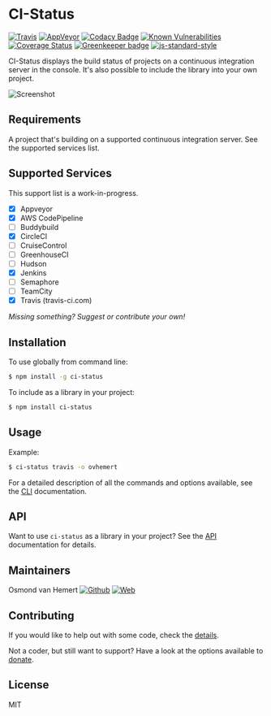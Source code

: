 # CI-Status

[![Travis](https://img.shields.io/travis/com/ovhemert/ci-status.svg?branch=master&logo=travis)](https://travis-ci.com/ovhemert/ci-status)
[![AppVeyor](https://img.shields.io/appveyor/ci/ovhemert/ci-status.svg?logo=appveyor)](https://ci.appveyor.com/project/ovhemert/ci-status)
[![Codacy Badge](https://api.codacy.com/project/badge/Grade/39e011f864c94544bb2535a531c4dd68)](https://www.codacy.com/app/ovhemert/ci-status?utm_source=github.com&amp;utm_medium=referral&amp;utm_content=ovhemert/ci-status&amp;utm_campaign=Badge_Grade)
[![Known Vulnerabilities](https://snyk.io/test/npm/ci-status/badge.svg)](https://snyk.io/test/npm/ci-status)
[![Coverage Status](https://coveralls.io/repos/github/ovhemert/ci-status/badge.svg?branch=master)](https://coveralls.io/github/ovhemert/ci-status?branch=master)
[![Greenkeeper badge](https://badges.greenkeeper.io/ovhemert/ci-status.svg)](https://greenkeeper.io/)
[![js-standard-style](https://img.shields.io/badge/code%20style-standard-brightgreen.svg?style=flat)](http://standardjs.com/)

CI-Status displays the build status of projects on a continuous integration server in the console.
It's also possible to include the library into your own project.

![Screenshot](assets/images/screenshot.png)

## Requirements

A project that's building on a supported continuous integration server.
See the supported services list.

## Supported Services

This support list is a work-in-progress.

-   [x] Appveyor
-   [x] AWS CodePipeline
-   [ ] Buddybuild
-   [x] CircleCI
-   [ ] CruiseControl
-   [ ] GreenhouseCI
-   [ ] Hudson
-   [x] Jenkins
-   [ ] Semaphore
-   [ ] TeamCity
-   [x] Travis (travis-ci.com)

*Missing something? Suggest or contribute your own!*

## Installation

To use globally from command line:

```bash
$ npm install -g ci-status
```

To include as a library in your project:

```bash
$ npm install ci-status
```

## Usage

Example:

```bash
$ ci-status travis -o ovhemert
```

For a detailed description of all the commands and options available, see the [CLI](./docs/CLI.md) documentation.

## API

Want to use `ci-status` as a library in your project?
See the [API](./docs/API.md) documentation for details.

## Maintainers

Osmond van Hemert
[![Github](https://img.shields.io/badge/-website.svg?style=social&logoColor=333&logo=github)](https://github.com/ovhemert)
[![Web](https://img.shields.io/badge/-website.svg?style=social&logoColor=333&logo=nextdoor)](https://ovhemert.dev)

## Contributing

If you would like to help out with some code, check the [details](./docs/CONTRIBUTING.md).

Not a coder, but still want to support? Have a look at the options available to [donate](https://ovhemert.dev/donate).

## License

MIT
